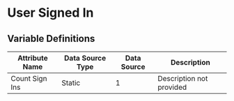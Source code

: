 # User Signed In

### 

## Variable Definitions

| Attribute Name|Data Source Type|Data Source|Description|
| --- | --- | --- | --- |
|Count Sign Ins|Static|1|Description not provided|



